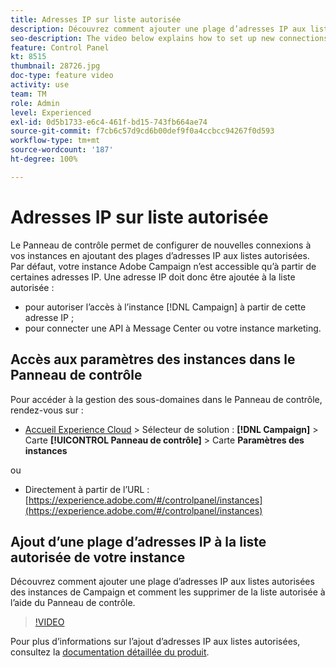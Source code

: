 ```yaml
---
title: Adresses IP sur liste autorisée
description: Découvrez comment ajouter une plage d’adresses IP aux listes autorisées des instances de Campaign et comment les supprimer de la liste autorisée à l’aide du Panneau de contrôle.
seo-description: The video below explains how to set up new connections to your instances by allow listing IP addresses ranges.
feature: Control Panel
kt: 8515
thumbnail: 28726.jpg
doc-type: feature video
activity: use
team: TM
role: Admin
level: Experienced
exl-id: 0d5b1733-e6c4-461f-bd15-743fb664ae74
source-git-commit: f7cb6c57d9cd6b00def9f0a4ccbcc94267f0d593
workflow-type: tm+mt
source-wordcount: '187'
ht-degree: 100%

---
```


# Adresses IP sur liste autorisée

Le Panneau de contrôle permet de configurer de nouvelles connexions à vos instances en ajoutant des plages d’adresses IP aux listes autorisées. Par défaut, votre instance Adobe Campaign n’est accessible qu’à partir de certaines adresses IP. Une adresse IP doit donc être ajoutée à la liste autorisée :

* pour autoriser l’accès à l’instance [!DNL Campaign] à partir de cette adresse IP ;
* pour connecter une API à Message Center ou votre instance marketing.

## Accès aux paramètres des instances dans le Panneau de contrôle

Pour accéder à la gestion des sous-domaines dans le Panneau de contrôle, rendez-vous sur :

* [Accueil Experience Cloud](https://experience.adobe.com/#/home) > Sélecteur de solution : **[!DNL Campaign]** > Carte **[!UICONTROL Panneau de contrôle]** > Carte **Paramètres des instances**

ou
* Directement à partir de l’URL : [https://experience.adobe.com/#/controlpanel/instances](https://experience.adobe.com/#/controlpanel/instances)

## Ajout d’une plage d’adresses IP à la liste autorisée de votre instance

Découvrez comment ajouter une plage d’adresses IP aux listes autorisées des instances de Campaign et comment les supprimer de la liste autorisée à l’aide du Panneau de contrôle.

>[!VIDEO](https://video.tv.adobe.com/v/28726?quality=12)

Pour plus d’informations sur l’ajout d’adresses IP aux listes autorisées, consultez la [documentation détaillée du produit](https://experienceleague.adobe.com/docs/control-panel/using/sftp-management/ip-range-allow-listing.html?lang=fr).
